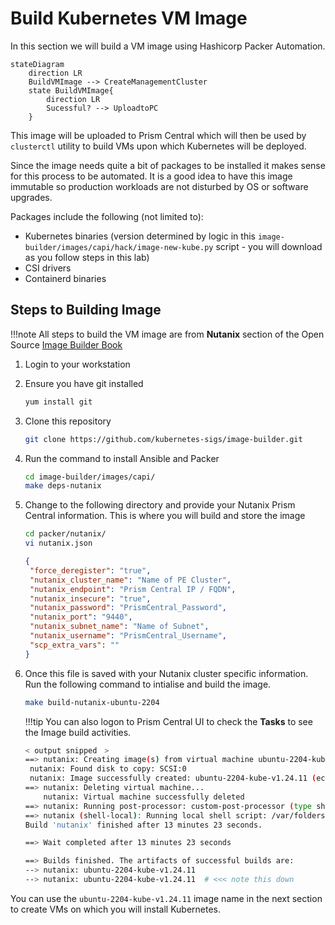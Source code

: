 # Build Kubernetes VM Image

In this section we will build a VM image using Hashicorp Packer Automation.

```mermaid
stateDiagram
    direction LR
    BuildVMImage --> CreateManagementCluster
    state BuildVMImage{
        direction LR
        Sucessful? --> UploadtoPC
    }
```

This image will be uploaded to Prism Central which will then be used by ``clusterctl`` utility to build VMs upon which Kubernetes will be deployed.

Since the image needs quite a bit of packages to be installed it makes sense for this process to be automated. It is a good idea to have this image immutable so production workloads are not disturbed by OS or software upgrades. 

Packages include the following (not limited to):

- Kubernetes binaries (version determined by logic in this ``image-builder/images/capi/hack/image-new-kube.py`` script -  you will download as you follow steps in this lab)
- CSI drivers
- Containerd binaries

## Steps to Building Image

!!!note
       All steps to build the VM image are from **Nutanix** section of the Open Source [Image Builder Book](https://image-builder.sigs.k8s.io/capi/providers/nutanix.html#configuration)

1. Login to your workstation 
   
2. Ensure you have git installed
   
    ```bash
    yum install git
    ```
   
3. Clone this repository
    
    ```bash
    git clone https://github.com/kubernetes-sigs/image-builder.git
    ```

4. Run the command to install Ansible and Packer
   
    ```bash 
    cd image-builder/images/capi/
    make deps-nutanix
    ```

5. Change to the following directory and provide your Nutanix Prism Central information. This is where you will build and store the image
   
    ```bash
    cd packer/nutanix/
    vi nutanix.json
    ```
    
    ```json
    {
     "force_deregister": "true",
     "nutanix_cluster_name": "Name of PE Cluster",
     "nutanix_endpoint": "Prism Central IP / FQDN",
     "nutanix_insecure": "true",
     "nutanix_password": "PrismCentral_Password",
     "nutanix_port": "9440",
     "nutanix_subnet_name": "Name of Subnet",
     "nutanix_username": "PrismCentral_Username",
     "scp_extra_vars": ""
    }
    ```
6. Once this file is saved with your Nutanix cluster specific information. Run the following command to intialise and build the image.
   
    ```bash
    make build-nutanix-ubuntu-2204
    ```
    !!!tip
           You can also logon to Prism Central UI to check the **Tasks** to see the Image build activities.

    ```bash title="Command output - This will take about 13 minutes"
    < output snipped　>
    ==> nutanix: Creating image(s) from virtual machine ubuntu-2204-kube-v1.24.11...
     nutanix: Found disk to copy: SCSI:0
     nutanix: Image successfully created: ubuntu-2204-kube-v1.24.11 (ec76c3ce-57c9-4f4f-b9fb-1e3f92157280)
    ==> nutanix: Deleting virtual machine...
        nutanix: Virtual machine successfully deleted
    ==> nutanix: Running post-processor: custom-post-processor (type shell-local)
    ==> nutanix (shell-local): Running local shell script: /var/folders/fn/40xgq_sx74s6qbr42534mbwc0000gn/T/packer-shell2304847137
    Build 'nutanix' finished after 13 minutes 23 seconds.
    
    ==> Wait completed after 13 minutes 23 seconds
    
    ==> Builds finished. The artifacts of successful builds are:
    --> nutanix: ubuntu-2204-kube-v1.24.11
    --> nutanix: ubuntu-2204-kube-v1.24.11  # <<< note this down
    ```

You can use the ``ubuntu-2204-kube-v1.24.11`` image name in the next section to create VMs on which you will install Kubernetes.
    
